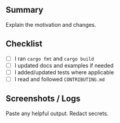## Summary

Explain the motivation and changes.

## Checklist

- [ ] I ran `cargo fmt` and `cargo build`
- [ ] I updated docs and examples if needed
- [ ] I added/updated tests where applicable
- [ ] I read and followed `CONTRIBUTING.md`

## Screenshots / Logs

Paste any helpful output. Redact secrets.



